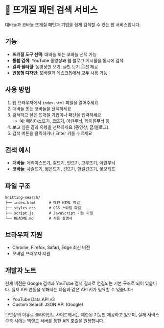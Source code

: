# 🧶 뜨개질 패턴 검색 서비스

대바늘과 코바늘 뜨개질 패턴과 기법을 쉽게 검색할 수 있는 웹 서비스입니다.

## 기능

- **뜨개질 도구 선택**: 대바늘 또는 코바늘 선택 가능
- **통합 검색**: YouTube 동영상과 웹 블로그 게시물을 동시에 검색
- **결과 필터링**: 동영상만 보기, 글만 보기 옵션 제공
- **반응형 디자인**: 모바일과 데스크톱에서 모두 사용 가능

## 사용 방법

1. 웹 브라우저에서 `index.html` 파일을 열어주세요
2. 대바늘 또는 코바늘을 선택하세요
3. 검색하고 싶은 뜨개질 기법이나 패턴을 입력하세요
   - 예: 메리야스뜨기, 코뜨기, 아란무늬, 케이블무늬 등
4. 보고 싶은 결과 유형을 선택하세요 (동영상, 글/블로그)
5. 검색 버튼을 클릭하거나 Enter 키를 누르세요

## 검색 예시

- **대바늘**: 메리야스뜨기, 겉뜨기, 안뜨기, 고무뜨기, 아란무늬
- **코바늘**: 사슬뜨기, 짧은뜨기, 긴뜨기, 한길긴뜨기, 꽃모티프

## 파일 구조

```
knitting-search/
├── index.html      # 메인 HTML 파일
├── styles.css      # CSS 스타일 파일
├── script.js       # JavaScript 기능 파일
└── README.md       # 사용 설명서
```

## 브라우저 지원

- Chrome, Firefox, Safari, Edge 최신 버전
- 모바일 브라우저 지원

## 개발자 노트

현재 버전은 Google 검색과 YouTube 검색 결과로 연결되는 기본 구조로 되어 있습니다. 
실제 API 연동을 위해서는 다음과 같은 API 키가 필요할 수 있습니다:

- YouTube Data API v3
- Custom Search JSON API (Google)

보안상의 이유로 클라이언트 사이드에서는 제한된 기능만 제공하고 있으며, 
실제 서비스 구축 시에는 백엔드 서버를 통한 API 호출을 권장합니다.